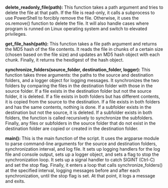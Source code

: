 **delete_readonly_file(path):** This function takes a path argument and tries to delete the file at that path. If the file is read-only, it calls a subprocess to use PowerShell to forcibly remove the file. Otherwise, it uses the os.remove() function to delete the file. It will also handle cases where program is runned on Linux operating system and switch to elevated privileges.

**get_file_hash(path):** This function takes a file path argument and returns the MD5 hash of the file contents. It reads the file in chunks of a certain size (chosen based on the file size) and updates an MD5 hash object with each chunk. Finally, it returns the hexdigest of the hash object.

**synchronize_folders(source_folder, destination_folder, logger):** This function takes three arguments: the paths to the source and destination folders, and a logger object for logging messages. It synchronizes the two folders by comparing the files in the destination folder with those in the source folder. If a file exists in the destination folder but not the source folder, it is deleted. If a file exists in both folders but has different contents, it is copied from the source to the destination. If a file exists in both folders and has the same contents, nothing is done. If a subfolder exists in the destination but not the source, it is deleted. If a subfolder exists in both folders, the function is called recursively to synchronize the subfolders. Finally, any files or subfolders in the source folder that do not exist in the destination folder are copied or created in the destination folder.

**main():** This is the main function of the script. It uses the argparse module to parse command-line arguments for the source and destination folders, synchronization interval, and log file. It sets up logging handlers for the log file and console output, sets up a logger object, and sets a flag to stop the synchronization loop. It sets up a signal handler to catch SIGINT (Ctrl-C) and set the stop flag. Finally, it enters a loop that calls synchronize_folders() at the specified interval, logging messages before and after each synchronization, until the stop flag is set. At that point, it logs a message and exits.
